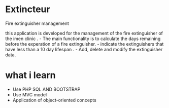 # Extincteur
Fire extinguisher management 

this application is developed for the management of the fire extinguisher of the imen clinic .
      - The main functionality is to calculate the days remaining before the experation of a fire extinguisher.
      - indicate the extinguishers that have less than a 10 day lifespan .
      - Add, delete and modify the extinguisher data.
       
# what i learn
- Use PHP SQL AND BOOTSTRAP 
- Use MVC model 
- Application of object-oriented concepts
       
